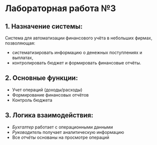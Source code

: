 # Лабораторная работа №3
## 1. Назначение системы:
Система для автоматизации финансового учёта в небольших фирмах, позволяющая:
  - систематизировать информацию о денежных поступлениях и выплатах,
  - контролировать бюджет и формировать финансовые отчёты.
## 2. Основные функции:
  - Учет операций (доходы/расходы)
  - Формирование финансовых отчётов
  - Контроль бюджета
## 3. Логика взаимодействия:
  - *Бухгалтер* работает с операционными данными
  - *Руководитель* получает аналитическую информацию
  - Все *отчёты* основаны на просмотре операций
